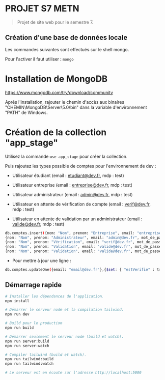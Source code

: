 # PROJET S7 METN

> Projet de site web pour le semestre 7.

## Création d'une base de données locale

Les commandes suivantes sont effectués sur le shell mongo.

Pour l'activer il faut utiliser :
`mongo`

# Installation de MongoDB

https://www.mongodb.com/try/download/community

Après l'installation, rajouter le chemin d'accès aux binaires "CHEMIN\MongoDB\Server\5.0\bin"
dans la variable d'environnement "PATH" de Windows.

# Création de la collection "app_stage"

Utilisez la commande `use app_stage` pour créer la collection.

Puis rajoutez les types possible de comptes pour l'environnement de dev :

- Utilisateur étudiant (email : etudiant@dev.fr, mdp : test)

- Utilisateur entreprise (email : entreprise@dev.fr, mdp : test)

- Utilisateur administrateur (email : admin@dev.fr, mdp : test)

- Utilisateur en attente de vérification de compte (email : verif@dev.fr, mdp : test)

- Utilisateur en attente de validation par un administrateur (email : valide@dev.fr, mdp : test)

```bash
db.comptes.insert({nom: "Nom", prenom: "Entreprise", email: "entreprise@dev.fr", mot_de_passe: "$2a$12$oQixXLPKOQWpnxyEuUWujOQA9oKbVsnQflgKb3Wzm0zcTzcijtrpO", statut: "entreprise", "estVerifie" : true, "estAttribue" : true, date_inscription:  ISODate("2021-11-07T02:37:57.529Z"), __v: 0},
{nom: "Nom", prenom: "Administrateur", email: "admin@dev.fr", mot_de_passe: "$2a$12$oQixXLPKOQWpnxyEuUWujOQA9oKbVsnQflgKb3Wzm0zcTzcijtrpO", statut: "administrateur", "estVerifie" : true, "estAttribue" : true, date_inscription:  ISODate("2021-11-07T02:37:57.529Z"), __v: 0},
{nom: "Nom", prenom: "Vérification", email: "verif@dev.fr", mot_de_passe: "$2a$12$oQixXLPKOQWpnxyEuUWujOQA9oKbVsnQflgKb3Wzm0zcTzcijtrpO", statut: "etudiant", "estVerifie" : false, "estAttribue" : false, date_inscription:  ISODate("2021-11-07T02:37:57.529Z"), __v: 0},
{nom: "Nom", prenom: "Validation", email: "valide@dev.fr", mot_de_passe: "$2a$12$oQixXLPKOQWpnxyEuUWujOQA9oKbVsnQflgKb3Wzm0zcTzcijtrpO", statut: "etudiant", "estVerifie" : true, "estAttribue" : false, date_inscription:  ISODate("2021-11-07T02:37:57.529Z"), __v: 0},
{nom: "Nom", prenom: "Validation", email: "valide@dev.fr", mot_de_passe: "$2a$12$oQixXLPKOQWpnxyEuUWujOQA9oKbVsnQflgKb3Wzm0zcTzcijtrpO", statut: "etudiant", "estVerifie" : true, "estAttribue" : false, date_inscription:  ISODate("2021-11-07T02:37:57.529Z"), __v: 0}
```

- Pour mettre à jour une ligne :

```bash
db.comptes.updateOne({email: "email@dev.fr"},{$set: { "estVerifie" : true}})
```

## Démarrage rapide

```bash
# Installer les dépendances de l'application.
npm install

# Démarrer le serveur node et la compilation tailwind.
npm run dev

# Build pour le production
npm run build

# Démarrer seulement le serveur node (build et watch).
npm run server:build
npm run server:watch

# Compiler tailwind (build et watch).
npm run tailwind:build
npm run tailwind:watch

# Le serveur est en écoute sur l'adresse http://localhost:5000
```
